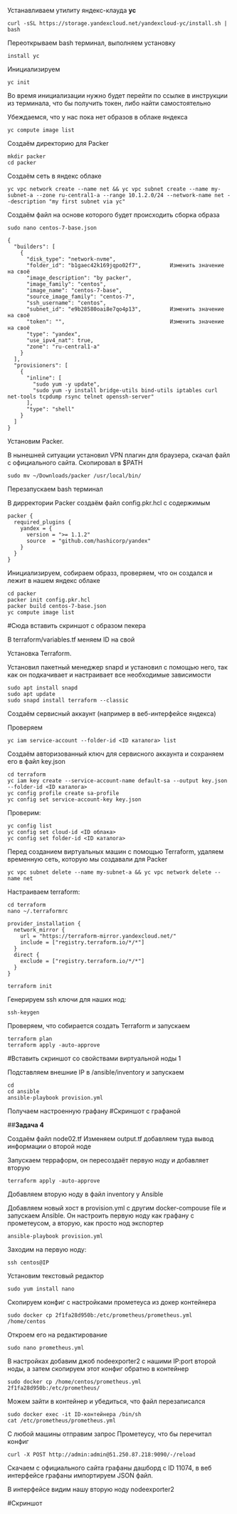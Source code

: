 Устанавливаем утилиту яндекс-клауда **yc**

```
curl -sSL https://storage.yandexcloud.net/yandexcloud-yc/install.sh | bash
```
Переоткрываем bash терминал, выполняем установку
```
install yc
```
Инициализируем
```
yc init
```
Во время инициализации нужно будет перейти по ссылке в инструкции из терминала, что бы получить токен, либо найти самостоятельно

Убеждаемся, что у нас пока нет образов в облаке яндекса
```
yc compute image list
```
Создаём директорию для Packer
```
mkdir packer
cd packer
```
Создаём сеть в яндекс облаке
```
yc vpc network create --name net && yc vpc subnet create --name my-subnet-a --zone ru-central1-a --range 10.1.2.0/24 --network-name net --description "my first subnet via yc"
```
Создаём файл на основе которого будет происходить сборка образа
```
sudo nano centos-7-base.json
```
```
{
  "builders": [
    {
      "disk_type": "network-nvme",
      "folder_id": "b1gaec42k169jqpo02f7",         Изменить значение на своё
      "image_description": "by packer",
      "image_family": "centos",
      "image_name": "centos-7-base",
      "source_image_family": "centos-7",
      "ssh_username": "centos",
      "subnet_id": "e9b28580oai8e7qo4p13",         Изменить значение на своё 
      "token": "",                                 Изменить значение на своё
      "type": "yandex",
      "use_ipv4_nat": true,
      "zone": "ru-central1-a"
    }
  ],
  "provisioners": [
    {
      "inline": [
        "sudo yum -y update",
        "sudo yum -y install bridge-utils bind-utils iptables curl net-tools tcpdump rsync telnet openssh-server"
      ],
      "type": "shell"
    }
  ]
}
```
Установим Packer.

В нынешней ситуации установил VPN плагин для браузера, скачал файл с официального сайта. Скопировал в $PATH
```
sudo mv ~/Downloads/packer /usr/local/bin/
```
Перезапускаем bash терминал 

В дирректории Packer создаём файл config.pkr.hcl с содержимым
```
packer {
  required_plugins {
    yandex = {
      version = ">= 1.1.2"
      source  = "github.com/hashicorp/yandex"
    }
  }
}
```
Инициализируем, собираем образз, проверяем, что он создался и лежит в нашем яндекс облаке
```
cd packer
packer init config.pkr.hcl
packer build centos-7-base.json
yc compute image list
```
#Сюда вставить скриншот с образом пекера

В terraform/variables.tf меняем ID на свой

Установка Terraform.

Установил пакетный менеджер snapd и установил с помощью него, так как он подкачивает и настраивает все необходимые зависимости
```
sudo apt install snapd
sudo apt update
sudo snapd install terraform --classic
```
Создаём сервисный аккаунт (например в веб-интерфейсе яндекса)

Проверяем
```
yc iam service-account --folder-id <ID каталога> list
```
Создаём авторизованный ключ для сервисного аккаунта и сохраняем его в файл key.json
```
cd terraform
yc iam key create --service-account-name default-sa --output key.json --folder-id <ID каталога>
yc config profile create sa-profile
yc config set service-account-key key.json
```
Проверим:
```
yc config list
yc config set cloud-id <ID облака>
yc config set folder-id <ID каталога>
```
Перед созданием виртуальных машин с помощью Terraform, удаляем временную сеть, которую мы создавали для Packer
```
yc vpc subnet delete --name my-subnet-a && yc vpc network delete --name net
```
Настраиваем terraform:
```
cd terraform
nano ~/.terraformrc
```
```
provider_installation {
  network_mirror {
    url = "https://terraform-mirror.yandexcloud.net/"
    include = ["registry.terraform.io/*/*"]
  }
  direct {
    exclude = ["registry.terraform.io/*/*"]
  }
}
```
```
terraform init
```
Генерируем ssh ключи для наших нод:
```
ssh-keygen
```
Проверяем, что собирается создать Terraform и запускаем
```
terraform plan
terraform apply -auto-approve
```
#Вставить скриншот со свойствами виртуальной ноды 1

Подставляем внешние IP в /ansible/inventory и запускаем
```
cd
cd ansible
ansible-playbook provision.yml
```
Получаем настроенную графану
#Скриншот с графаной

##**Задача 4**

Создаём файл node02.tf
Изменяем output.tf добавляем туда вывод информации о второй ноде

Запускаем терраформ, он пересоздаёт первую ноду и добавляет вторую
```
terraform apply -auto-approve
```
Добавляем вторую ноду в файл inventory у Ansible

Добавляем новый хост в provision.yml с другим docker-compouse file и запускаем Ansible. Он настроить первую ноду как графану с прометеусом, а вторую, как просто нод экспортер
```
ansible-playbook provision.yml
```
Заходим на первую ноду:
```
ssh centos@IP
```
Установим текстовый редактор
```
sudo yum install nano
```
Скопируем конфиг с настройками прометеуса из докер контейнера
```
sudo docker cp 2f1fa28d950b:/etc/prometheus/prometheus.yml /home/centos
```
Откроем его на редактирование
```
sudo nano prometheus.yml
```
В настройках добавим джоб nodeexporter2 с нашими IP:port второй ноды, а затем скопируем этот конфиг обратно в контейнер
```
sudo docker cp /home/centos/prometheus.yml 2f1fa28d950b:/etc/prometheus/
```
Можем зайти в контейнер и убедиться, что файл перезаписался
```
sudo docker exec -it ID-контейнера /bin/sh
cat /etc/prometheus/prometheus.yml
```
С любой машины отправим запрос Прометеусу, что бы перечитал конфиг
```
curl -X POST http://admin:admin@51.250.87.218:9090/-/reload
```
Скачаем с официального сайта графаны дашборд с ID 11074, в веб интерфейсе графаны импортируем JSON файл.

В интерфейсе видим нашу вторую ноду nodeexporter2

#Скриншот



